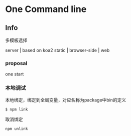 # One Command line

## Info 

多模板选择

server | based on koa2
static | browser-side | web

### proposal
one start


### 本地调试

本地绑定，绑定到全局变量，对应名称为package中bin的定义
```
$ npm link 
```

取消绑定
```
npm unlink
```